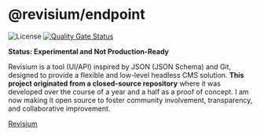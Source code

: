 # @revisium/endpoint

![License](https://img.shields.io/badge/License-Apache%202.0-blue.svg) [![Quality Gate Status](https://sonarcloud.io/api/project_badges/measure?project=revisium_revisium-endpoint&metric=alert_status)](https://sonarcloud.io/summary/new_code?id=revisium_revisium-endpoint)

**Status: Experimental and Not Production-Ready**

Revisium is a tool (UI/API) inspired by JSON (JSON Schema) and Git, designed to provide a flexible and low-level headless CMS solution. **This project originated from a closed-source repository** where it was developed over the course of a year and a half as a proof of concept. I am now making it open source to foster community involvement, transparency, and collaborative improvement.

[Revisium](https://github.com/revisium/revisium)